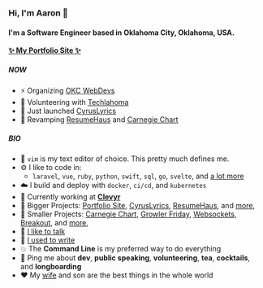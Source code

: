 ### Hi, I'm Aaron 🙌

#### I'm a Software Engineer based in Oklahoma City, Oklahoma, USA.

**[✨ My Portfolio Site ✨](https://thecodeboss.dev)**

##### NOW

- ⚡️ Organizing [OKC WebDevs](https://www.meetup.com/OKCWebDevs/)
- 🦬  Volunteering with [Techlahoma](https://techlahoma.org)
- 📲 Just launched [CyrusLyrics](https://cyruskrauss.com)
- 💪 Revamping [ResumeHaus](https://resumeha.us) and [Carnegie
  Chart](https://labs.thecodeboss.dev/carnegie-chart)

##### BIO

- 💾 `vim` is my text editor of choice. This pretty much defines me.
- ⚙️  I like to code in:
  - `laravel`, `vue`, `ruby`, `python`, `swift`, `sql`, `go`, `svelte`, and [a
    lot more](https://thecodeboss.dev/skills)
- ☁️  I build and deploy with `docker`, `ci/cd`, and `kubernetes`
- 🏢 Currently working at **[Clevyr](https://clevyr.com)**
- 🔷 Bigger Projects:
  [Portfolio Site](https://thecodeboss.dev),
  [CyrusLyrics](https://cyruskrauss.com),
  [ResumeHaus](https://resumeha.us),
  and
  [more](https://thecodeboss.dev/projects),
- 🔹 Smaller Projects:
  [Carnegie Chart](https://labs.thecodeboss.dev/carnegie-chart),
  [Growler Friday](https://growlerfriday.com),
  [Websockets](https://websockets.thecodeboss.dev),
  [Breakout](https://labs.thecodeboss.dev/js-game-dev/breakout-phaser/),
  and
  [more](https://labs.thecodeboss.dev),
- 📣 [I like to talk](https://thecodeboss.dev/talks)
- 📝 [I used to write](https://thecodeboss.dev/talks)
- 💥 The **Command Line** is my preferred way to do everything
- 💬 Ping me about **dev**, **public speaking**, **volunteering**, **tea**,
  **cocktails**, and **longboarding**
- ❤️  My [wife](https://github.com/laylark) and son are the best things in the whole world

